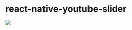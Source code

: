 # react-native-youtube-slider
<img src="https://github.com/Lg0gs/react-native-youtube-slider/blob/master/demo/demo.gif" />
